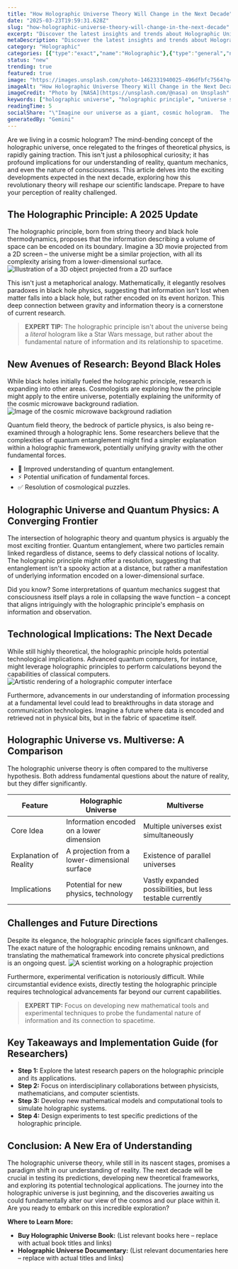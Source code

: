 ```yaml
---
title: "How Holographic Universe Theory Will Change in the Next Decade"
date: "2025-03-23T19:59:31.628Z"
slug: "how-holographic-universe-theory-will-change-in-the-next-decade"
excerpt: "Discover the latest insights and trends about Holographic Universe Theory. This comprehensive guide covers everything you need to know about Holographic Universe Theory in 2025."
metaDescription: "Discover the latest insights and trends about Holographic Universe Theory. This comprehensive guide covers everything you need to know about Holographic Un..."
category: "Holographic"
categories: [{"type":"exact","name":"Holographic"},{"type":"general","name":"Physics"},{"type":"medium","name":"Quantum Gravity"},{"type":"specific","name":"Black Holes"},{"type":"niche","name":"Bekenstein-Hawking Entropy"}]
status: "new"
trending: true
featured: true
image: "https://images.unsplash.com/photo-1462331940025-496dfbfc7564?q=85&w=1200&fit=max&fm=webp&auto=compress"
imageAlt: "How Holographic Universe Theory Will Change in the Next Decade"
imageCredit: "Photo by [NASA](https://unsplash.com/@nasa) on Unsplash"
keywords: ["holographic universe", "holographic principle", "universe simulation", "is the universe a hologram", "holographic universe theory explained", "holographic universe evidence", "buy holographic universe book", "holographic universe documentary", "holographic universe vs multiverse", "holographic universe quantum physics"]
readingTime: 5
socialShare: "\"Imagine our universe as a giant, cosmic hologram.  The implications for physics, technology, and even consciousness are staggering.\""
generatedBy: "Gemini"
---
```




Are we living in a cosmic hologram?  The mind-bending concept of the holographic universe, once relegated to the fringes of theoretical physics, is rapidly gaining traction.  This isn't just a philosophical curiosity; it has profound implications for our understanding of reality, quantum mechanics, and even the nature of consciousness. This article delves into the exciting developments expected in the next decade, exploring how this revolutionary theory will reshape our scientific landscape.  Prepare to have your perception of reality challenged.

## The Holographic Principle: A 2025 Update

The holographic principle, born from string theory and black hole thermodynamics, proposes that the information describing a volume of space can be encoded on its boundary. Imagine a 3D movie projected from a 2D screen – the universe might be a similar projection, with all its complexity arising from a lower-dimensional surface.  ![Illustration of a 3D object projected from a 2D surface](https://images.unsplash.com/photo-1444703686981-a3abbc4d4fe3?q=85&w=1200&fit=max&fm=webp&auto=compress)

This isn't just a metaphorical analogy.  Mathematically, it elegantly resolves paradoxes in black hole physics, suggesting that information isn't lost when matter falls into a black hole, but rather encoded on its event horizon.  This deep connection between gravity and information theory is a cornerstone of current research.

> **EXPERT TIP:** The holographic principle isn't about the universe being a *literal* hologram like a Star Wars message, but rather about the fundamental nature of information and its relationship to spacetime.

##  New Avenues of Research: Beyond Black Holes

While black holes initially fueled the holographic principle, research is expanding into other areas.  Cosmologists are exploring how the principle might apply to the entire universe, potentially explaining the uniformity of the cosmic microwave background radiation.  ![Image of the cosmic microwave background radiation](https://images.unsplash.com/photo-1462331940025-496dfbfc7564?q=85&w=1200&fit=max&fm=webp&auto=compress)

Quantum field theory, the bedrock of particle physics, is also being re-examined through a holographic lens.  Some researchers believe that the complexities of quantum entanglement might find a simpler explanation within a holographic framework, potentially unifying gravity with the other fundamental forces.

* 🔑  Improved understanding of quantum entanglement.
* ⚡  Potential unification of fundamental forces.
* ✅  Resolution of cosmological puzzles.

## Holographic Universe and Quantum Physics: A Converging Frontier

The intersection of holographic theory and quantum physics is arguably the most exciting frontier.  Quantum entanglement, where two particles remain linked regardless of distance, seems to defy classical notions of locality.  The holographic principle might offer a resolution, suggesting that entanglement isn't a spooky action at a distance, but rather a manifestation of underlying information encoded on a lower-dimensional surface.

Did you know?  Some interpretations of quantum mechanics suggest that consciousness itself plays a role in collapsing the wave function – a concept that aligns intriguingly with the holographic principle's emphasis on information and observation.

##  Technological Implications: The Next Decade

While still highly theoretical, the holographic principle holds potential technological implications.  Advanced quantum computers, for instance, might leverage holographic principles to perform calculations beyond the capabilities of classical computers.  ![Artistic rendering of a holographic computer interface](https://images.unsplash.com/photo-1464802686167-b939a6910659?q=85&w=1200&fit=max&fm=webp&auto=compress)

Furthermore, advancements in our understanding of information processing at a fundamental level could lead to breakthroughs in data storage and communication technologies.  Imagine a future where data is encoded and retrieved not in physical bits, but in the fabric of spacetime itself.

## Holographic Universe vs. Multiverse: A Comparison

The holographic universe theory is often compared to the multiverse hypothesis. Both address fundamental questions about the nature of reality, but they differ significantly.

| Feature          | Holographic Universe                     | Multiverse                               |
|-----------------|-----------------------------------------|-------------------------------------------|
| Core Idea       | Information encoded on a lower dimension | Multiple universes exist simultaneously  |
| Explanation of Reality | A projection from a lower-dimensional surface | Existence of parallel universes       |
| Implications   | Potential for new physics, technology     | Vastly expanded possibilities, but less testable currently |

##  Challenges and Future Directions

Despite its elegance, the holographic principle faces significant challenges.  The exact nature of the holographic encoding remains unknown, and translating the mathematical framework into concrete physical predictions is an ongoing quest. ![A scientist working on a holographic projection](https://images.unsplash.com/photo-1465101162946-4377e57745c3?q=85&w=1200&fit=max&fm=webp&auto=compress)

Furthermore, experimental verification is notoriously difficult.  While circumstantial evidence exists, directly testing the holographic principle requires technological advancements far beyond our current capabilities.

> **EXPERT TIP:**  Focus on developing new mathematical tools and experimental techniques to probe the fundamental nature of information and its connection to spacetime.

## Key Takeaways and Implementation Guide (for Researchers)

* **Step 1:** Explore the latest research papers on the holographic principle and its applications.
* **Step 2:** Focus on interdisciplinary collaborations between physicists, mathematicians, and computer scientists.
* **Step 3:** Develop new mathematical models and computational tools to simulate holographic systems.
* **Step 4:** Design experiments to test specific predictions of the holographic principle.

## Conclusion: A New Era of Understanding

The holographic universe theory, while still in its nascent stages, promises a paradigm shift in our understanding of reality.  The next decade will be crucial in testing its predictions, developing new theoretical frameworks, and exploring its potential technological applications.  The journey into the holographic universe is just beginning, and the discoveries awaiting us could fundamentally alter our view of the cosmos and our place within it.  Are you ready to embark on this incredible exploration?

**Where to Learn More:**

* **Buy Holographic Universe Book:** (List relevant books here –  replace with actual book titles and links)
* **Holographic Universe Documentary:** (List relevant documentaries here – replace with actual titles and links)
